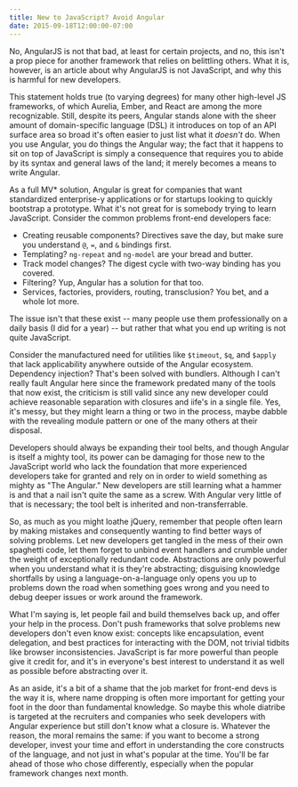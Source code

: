 ```yaml
---
title: New to JavaScript? Avoid Angular
date: 2015-09-18T12:00:00-07:00
---
```


No, AngularJS is not that bad, at least for certain projects, and no, this isn't a prop piece for another framework that relies on belittling others. What it is, however, is an article about why AngularJS is not JavaScript, and why this is harmful for new developers.

This statement holds true (to varying degrees) for many other high-level JS frameworks, of which Aurelia, Ember, and React are among the more recognizable. Still, despite its peers, Angular stands alone with the sheer amount of domain-specific language (DSL) it introduces on top of an API surface area so broad it's often easier to just list what it _doesn't_ do. When you use Angular, you do things the Angular way; the fact that it happens to sit on top of JavaScript is simply a consequence that requires you to abide by its syntax and general laws of the land; it merely becomes a means to write Angular.

As a full MV* solution, Angular is great for companies that want standardized enterprise-y applications or for startups looking to quickly bootstrap a prototype. What it's not great for is somebody trying to learn JavaScript. Consider the common problems front-end developers face:

* Creating reusable components? Directives save the day, but make sure you understand `@`, `=`, and `&` bindings first.
* Templating? `ng-repeat` and `ng-model` are your bread and butter.
* Track model changes? The digest cycle with two-way binding has you covered.
* Filtering? Yup, Angular has a solution for that too.
* Services, factories, providers, routing, transclusion? You bet, and a whole lot more.

The issue isn't that these exist -- many people use them professionally on a daily basis (I did for a year) -- but rather that what you end up writing is not quite JavaScript.

Consider the manufactured need for utilities like `$timeout`, `$q`, and `$apply` that lack applicability anywhere outside of the Angular ecosystem. Dependency injection? That's been solved with bundlers. Although I can't really fault Angular here since the framework predated many of the tools that now exist, the criticism is still valid since any new developer could achieve reasonable separation with closures and iife's in a single file. Yes, it's messy, but they might learn a thing or two in the process, maybe dabble with the revealing module pattern or one of the many others at their disposal.

Developers should always be expanding their tool belts, and though Angular is itself a mighty tool, its power can be damaging for those new to the JavaScript world who lack the foundation that more experienced developers take for granted and rely on in order to wield something as mighty as "The Angular." New developers are still learning what a hammer is and that a nail isn't quite the same as a screw. With Angular very little of that is necessary; the tool belt is inherited and non-transferrable.

So, as much as you might loathe jQuery, remember that people often learn by making mistakes and consequently wanting to find better ways of solving problems. Let new developers get tangled in the mess of their own spaghetti code, let them forget to unbind event handlers and crumble under the weight of exceptionally redundant code. Abstractions are only powerful when you understand what it is they're abstracting; disguising knowledge shortfalls by using a language-on-a-language only opens you up to problems down the road when something goes wrong and you need to debug deeper issues or work around the framework.

What I'm saying is, let people fail and build themselves back up, and offer your help in the process. Don't push frameworks that solve problems new developers don't even know exist: concepts like encapsulation, event delegation, and best practices for interacting with the DOM, not trivial tidbits like browser inconsistencies. JavaScript is far more powerful than people give it credit for, and it's in everyone's best interest to understand it as well as possible before abstracting over it.

As an aside, it's a bit of a shame that the job market for front-end devs is the way it is, where name dropping is often more important for getting your foot in the door than fundamental knowledge. So maybe this whole diatribe is targeted at the recruiters and companies who seek developers with Angular experience but still don't know what a closure is. Whatever the reason, the moral remains the same: if you want to become a strong developer, invest your time and effort in understanding the core constructs of the language, and not just in what's popular at the time. You'll be far ahead of those who chose differently, especially when the popular framework changes next month.
